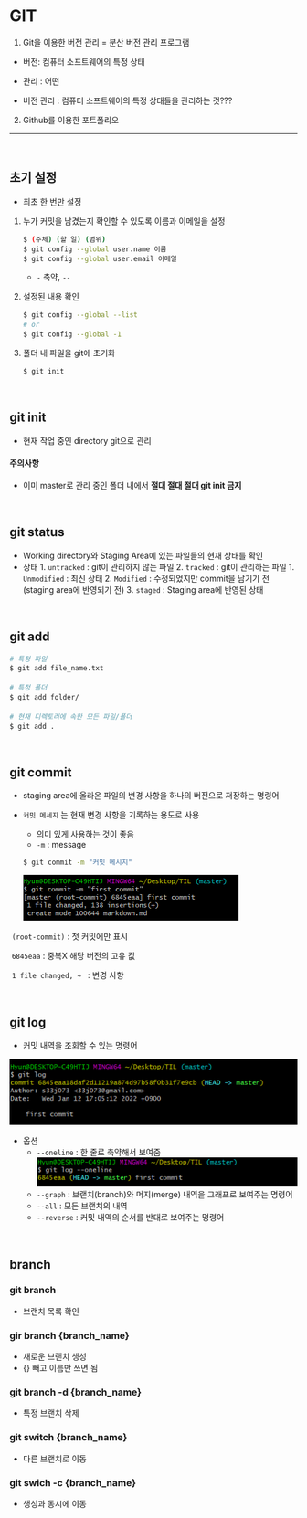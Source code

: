 # GIT



1. Git을 이용한 버전 관리 = 분산 버전 관리 프로그램

* 버전: 컴퓨터 소프트웨어의 특정 상태
* 관리 : 어떤

* 버전 관리 : 컴퓨터 소프트웨어의 특정 상태들을 관리하는 것???



2. Github를 이용한 포트폴리오

---

<br/>

## 초기 설정

* 최초 한 번만 설정

1. 누가 커밋을 남겼는지 확인할 수 있도록 이름과 이메일을 설정

   ```bash
   $ (주체) (할 일) (범위)
   $ git config --global user.name 이름
   $ git config --global user.email 이메일
   ```

   - `-` 축약, `--` 

2. 설정된 내용 확인

   ```bash
   $ git config --global --list
   # or
   $ git config --global -1
   ```

3. 폴더 내 파일을 git에 초기화

   ```bash
   $ git init
   ```


<br/>

## git init

* 현재 작업 중인 directory git으로 관리

#### 주의사항

* 이미 master로 관리 중인 폴더 내에서 **절대 절대 절대 git init 금지**

<br/>

## git status

* Working directory와 Staging Area에 있는 파일들의 현재 상태를 확인
* 상태
    		1. `untracked` : git이 관리하지 않는 파일
        		2. `tracked` : git이 관리하는 파일
         1. `Unmodified` : 최신 상태
         2. `Modified` : 수정되었지만 commit을 남기기 전(staging area에 반영되기 전)
         3. `staged` : Staging area에 반영된 상태

<br/>

## git add

```bash
# 특정 파일
$ git add file_name.txt

# 특정 폴더
$ git add folder/

# 현재 디렉토리에 속한 모든 파일/폴더
$ git add .
```

<br/>

## git commit

* staging area에 올라온 파일의 변경 사항을 하나의 버전으로 저장하는 명령어

* `커밋 메세지` 는 현재 변경 사항을 기록하는 용도로 사용

  * 의미 있게 사용하는 것이 좋음
  * `-m` : message

  ```bash
  $ git commit -m "커밋 메시지"
  ```

  ![image-20220112170529665](Git.assets/image-20220112170529665.png)

​		`(root-commit)` : 첫 커밋에만 표시

​		`6845eaa` : 중복X 해당 버전의 고유 값

​		`1 file changed, ~ ` : 변경 사항

<br/>

## git log

* 커밋 내역을 조회할 수 있는 명령어

![](Git.assets/image-20220112171008094.png)

* 옵션
  * `--oneline` : 한 줄로 축약해서 보여줌![image-20220112171244770](Git.assets/image-20220112171244770.png)
  * `--graph` : 브랜치(branch)와 머지(merge) 내역을 그래프로 보여주는 명령어
  * `--all` : 모든 브랜치의 내역
  * `--reverse` : 커밋 내역의 순서를 반대로 보여주는 명령어

<br/>

## branch

### git branch

* 브랜치 목록 확인

### gir branch {branch_name}

* 새로운 브랜치 생성
* {} 빼고 이름만 쓰면 됨

### git branch -d {branch_name}

* 특정 브랜치 삭제

### git switch {branch_name}

* 다른 브랜치로 이동

### git swich -c {branch_name}

* 생성과 동시에 이동

